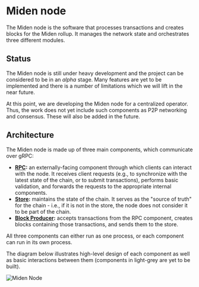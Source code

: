 # Miden node
The Miden node is the software that processes transactions and creates blocks for the Miden rollup. It manages the network state and orchestrates three different modules.

## Status
The Miden node is still under heavy development and the project can be considered to be in an *alpha* stage. Many features are yet to be implemented and there is a number of limitations which we will lift in the near future.

At this point, we are developing the Miden node for a centralized operator. Thus, the work does not yet include such components as P2P networking and consensus. These will also be added in the future.

## Architecture
The Miden node is made up of three main components, which communicate over gRPC:
- **[RPC](../miden-node/miden-node-rpc.md):** an externally-facing component through which clients can interact with the node. It receives client requests (e.g., to synchronize with the latest state of the chain, or to submit transactions), performs basic validation, and forwards the requests to the appropriate internal components.
- **[Store](../miden-node/miden-node-store.md):** maintains the state of the chain. It serves as the "source of truth" for the chain - i.e., if it is not in the store, the node does not consider it to be part of the chain.
- **[Block Producer](../miden-node/miden-node-block-producer.md):** accepts transactions from the RPC component, creates blocks containing those transactions, and sends them to the store.

All three components can either run as one process, or each component can run in its own process.

The diagram below illustrates high-level design of each component as well as basic interactions between them (components in light-grey are yet to be built).

![Miden Node](https://github.com/0xPolygonMiden/miden-base/assets/7201911/22173640-d814-45b0-8971-cb7271b3644d)


